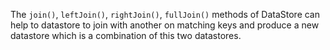 The `join()`, `leftJoin()`, `rightJoin()`, `fullJoin()` methods of DataStore can help to datastore to join with another on matching keys and produce a new datastore which is a combination of this two datastores.